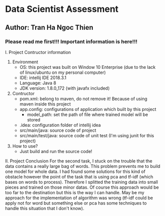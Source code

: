 # Data Scientist Assessment
## Author: Tran Ha Ngoc Thien


### Please read me first!!! Important information is here!!!

I. Project Contructor information
1. Environment
	- OS: this project was built on Window 10 Enterprise (due to the lack of linux/ubuntu on my personal computer)
	- IDE: intellij IDE 2018.3.1
	- Language: Java 8
	- JDK version: 1.8.0_172 (with javafx included)
2. Contructor
	- pom.xml: belong to maven, do not remove it! Because of using maven inside this project
	- app.config: configurations of application which built by this project
		+ model_path: set the path of file where trained model will be stored
	- .idea: configuration folder of intellij idea
	- src/main/java: source code of project
	- src/main/test/java: source code of unit test (I'm using junit for this project)
3. How to use?
	- Just build and run the source code!

II. Project Conclusion
   For the second task, I stuck on the trouble that the data contains a really large bag of words. This problem prevents me to build one model for whole data. 
   I had found some solutions for this kind of obstacle however the point of the task that is using pca and tf-idf (which bases on words to process). 
   Therefore I splitted the training data into small pieces and trained on those minor datas. Of course this approach would be too far to the destination but this is the way I can handle. 
   May be my approach for the implementation of algorithm was wrong (tf-idf could be apply not for word but something else or pca has some techniques to handle this situation that I don't know).